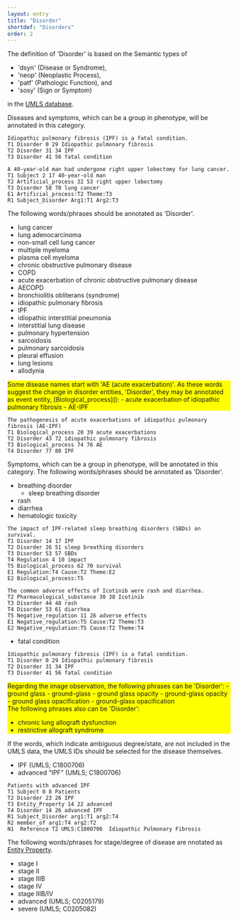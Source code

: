 ```yaml
---
layout: entry
title: "Disorder"
shortdef: "Disorders"
order: 2
---
```


The definition of 'Disorder' is based on the Semantic types of 
- 'dsyn' (Disease or Syndrome),
- 'neop' (Neoplastic Process), 
- 'patf' (Pathologic Function), and
- 'sosy' (Sign or Symptom) 

in the <a href="https://www.nlm.nih.gov/research/umls/">UMLS database</a>.

<!--
 <a href="https://icd.who.int/browse11/l-m/en">ICD-11</a> published by WHO,
although <a href="http://apps.who.int/classifications/icd10/browse/2016/en">ICD-10 version:2016</a> has been more widely used than ICD-11.
-->

Diseases and symptoms, which can be a group in phenotype, will be annotated in this category. 

~~~ ann
Idiopathic pulmonary fibrosis (IPF) is a fatal condition. 
T1 Disorder 0 29 Idiopathic pulmonary fibrosis
T2 Disorder 31 34 IPF
T3 Disorder 41 56 fatal condition
~~~

~~~ ann
A 40-year-old man had undergone right upper lobectomy for lung cancer.
T1 Subject 2 17 40-year-old man
T2 Artificial_process 32 53 right upper lobectomy
T3 Disorder 58 70 lung cancer
E1 Artificial_process:T2 Theme:T3
R1 Subject_Disorder Arg1:T1 Arg2:T3
~~~

The following words/phrases should be annotated as 'Disorder'.

- lung cancer 
- lung adenocarcinoma 
- non-small cell lung cancer 
- multiple myeloma 
- plasma cell myeloma 
- chronic obstructive pulmonary disease 
- COPD 
- acute exacerbation of chronic obstructive pulmonary disease 
- AECOPD 
- bronchiolitis obliterans (syndrome) 
- idiopathic pulmonary fibrosis 
- IPF 
- idiopathic interstitial pneumonia 
- interstitial lung disease 
- pulmonary hypertension 
- sarcoidosis 
- pulmonary sarcoidosis 
- pleural effusion 
- lung lesions 
- allodynia 


<!--
<div style="margin:1em" markdown="1">

| Disease name | ICD-10 code | ICD-10 description | ICD-11 code | ICD-11 description |
|--------------------------------------|-------------|------------------------------------------|-------------|------------------------------------------|
| lung cancer | C34 | Malignant neoplasm of bronchus and lung | 2C25 | Malignant neoplasms of bronchus or lung |
| lung adenocarcinoma | - | - | 2C25.0 | Adenocarcinoma of bronchus or lung |
| non-small cell lung cancer | - | - | 2C25.Y | Other specified malignant neoplasms of bronchus or lung |
| multiple myeloma | C90.0 | Multiple myeloma | 2A83.1 | Plasma cell myeloma |
| plasma cell myeloma | C90.0 | Multiple myeloma | 2A83.1 | Plasma cell myeloma |
| chronic obstructive pulmonary disease | J44 | Other chronic obstructive pulmonary disease | CA22 | Chronic obstructive pulmonary disease |
| COPD | J44 | Other chronic obstructive pulmonary disease | CA22 | Chronic obstructive pulmonary disease |
| acute exacerbation of chronic obstructive pulmonary disease | J44.1 | Chronic obstructive pulmonary disease with acute exacerbation, unspecified | CA22.0 | Chronic obstructive pulmonary disease with acute exacerbation, unspecified  |
| AECOPD | J44.1 | Chronic obstructive pulmonary disease with acute exacerbation, unspecified | CA22.0 | Chronic obstructive pulmonary disease with acute exacerbation, unspecified  |
| bronchiolitis obliterans (syndrome) | J44.8 | Other specified chronic obstructive pulmonary disease  | CA26.Z | Chronic bronchiolitis, unspecified |
| idiopathic pulmonary fibrosis | J84.1 | Other interstitial pulmonary diseases with fibrosis | CB03.4 | Idiopathic pulmonary fibrosis |
| IPF | J84.1 | Other interstitial pulmonary diseases with fibrosis | CB03.4 | Idiopathic pulmonary fibrosis |
| idiopathic interstitial pneumonia | J84.1 | Other interstitial pulmonary diseases with fibrosis | CB03.Z | Idiopathic interstitial pneumonitis, unspecified |
| interstitial lung disease | J84.9 | Interstitial pulmonary disease, unspecified | CB0? | Respiratory diseases principally affecting the lung interstitium |
| pulmonary hypertension | I27.0, I27.2 | Primary pulmonary hypertension, Other secondary pulmonary hypertension | BB01 | Pulmonary hypertension |
| Sarcoidosis | D86 | Sarcoidosis | 4B20 | Sarcoidosis |
| pulmonary sarcoidosis | D86.0 | Sarcoidosis of lung | 4B20.0 | Sarcoidosis of lung |
| pleural effusion | - | - | CB27 | Pleural effusion |
| lung lesions | R91 | Abnormal findings on diagnostic imaging of lung | MD41 | Clinical findings on diagnostic imaging of lung |
| allodynia | - | - | MB40.1 | Allodynia |


</div>
-->

<div style="background-color: yellow" markdown="1">
Some disease names start with 'AE (acute exacerbation)'. As these words suggest the change in disorder entities, 'Disorder', they may be annotated as event entity, [Biological_process]():
- acute exacerbation of idiopathic pulmonary fibrosis
- AE-IPF

</div>

~~~ ann
The pathogenesis of acute exacerbations of idiopathic pulmonary fibrosis (AE-IPF)
T1 Biological_process 20 39 acute exacerbations
T2 Disorder 43 72 idiopathic pulmonary fibrosis
T3 Biological_process 74 76 AE
T4 Disorder 77 80 IPF

~~~

<!--
The following words/phrases, whose ICD-10 IDs start with R, or whose ICD-11 IDs start with M, may be annotated as [Symptom](). 
<div style="margin:1em" markdown="1">

| Disease name | ICD-10 code | ICD-10 description | ICD-11 code | ICD-11 description |
|--------------------------------------|-------------|------------------------------------------|-------------|------------------------------------------|
| lung lesions | R91 | Abnormal findings on diagnostic imaging of lung | MD41 | Clinical findings on diagnostic imaging of lung |
| allodynia | - | - | MB40.1 | Allodynia |

</div>
-->

Symptoms, which can be a group in phenotype, will be annotated in this category. 
The following words/phrases should be annotated as 'Disorder'.

- breathing disorder
  - sleep breathing disorder
- rash
- diarrhea
- hematologic toxicity

~~~ ann
The impact of IPF-related sleep breathing disorders (SBDs) on survival.
T1 Disorder 14 17 IPF
T2 Disorder 26 51 sleep breathing disorders
T3 Disorder 53 57 SBDs
T4 Regulation 4 10 impact
T5 Biological_process 62 70 survival
E1 Regulation:T4 Cause:T2 Theme:E2
E2 Biological_process:T5
~~~
~~~ ann
The common adverse effects of Icotinib were rash and diarrhea.
T2 Pharmacological_substance 30 38 Icotinib
T3 Disorder 44 48 rash
T4 Disorder 53 61 diarrhea
T5 Negative_regulation 11 26 adverse effects
E1 Negative_regulation:T5 Cause:T2 Theme:T3
E2 Negative_regulation:T5 Cause:T2 Theme:T4
~~~

- fatal condition

~~~ ann
Idiopathic pulmonary fibrosis (IPF) is a fatal condition. 
T1 Disorder 0 29 Idiopathic pulmonary fibrosis
T2 Disorder 31 34 IPF
T3 Disorder 41 56 fatal condition
~~~

<div style="background-color: yellow" markdown="1">
Regarding the image observation, the following phrases can be 'Disorder':
- ground glass
- ground-glass
- ground glass opacity
- ground-glass opacity
- ground glass opacification
- ground-glass opacification

</div>

<div style="background-color: yellow" markdown="1">
The following phrases also can be 'Disorder':

- chronic lung allograft dysfunction 
- restrictive allograft syndrome 
</div>

If the words, which indicate ambiguous degree/state, are not included in the UMLS data, the UMLS IDs should be selected for the disease themselves.
- IPF (UMLS; C1800706)
- advanced "IPF" (UMLS; C1800706)

<!--
~~~ ann
Patients with advanced IPF
T1 Subject 0 8 Patients
T2 Disorder 23 26 IPF
T3 Entity_Property 14 22 advanced
R1 Subject_Disorder arg1:T1 arg2:T2
N1	Reference T2 UMLS:C1800706	Idiopathic Pulmonary Fibrosis
~~~
-->

~~~ ann
Patients with advanced IPF
T1 Subject 0 8 Patients
T2 Disorder 23 26 IPF
T3 Entity_Property 14 22 advanced
T4 Disorder 14 26 advanced IPF
R1 Subject_Disorder arg1:T1 arg2:T4
R2 member_of arg1:T4 arg2:T2
N1	Reference T2 UMLS:C1800706	Idiopathic Pulmonary Fibrosis
~~~

The following words/phrases for stage/degree of disease are nnotated as [Entity Property]().
- stage I
- stage II
- stage IIIB
- stage IV
- stage IIIB/IV
- advanced (UMLS; C0205179)
- severe (UMLS; C0205082)

<!-- details -->
